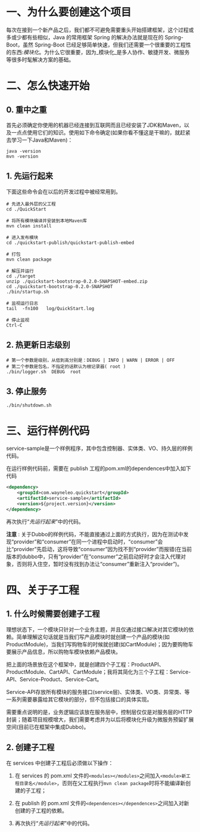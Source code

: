 
# 一、为什么要创建这个项目

每次在接到一个新产品之后，我们都不可避免需要重头开始搭建框架，这个过程或多或少都有些相似，Java 的常用框架 Spring 的解决办法就是现在的 Spring-Boot，虽然 Spring-Boot 已经足够简单快速，但我们还需要一个很重要的工程性的东西:_模块化_。为什么它很重要，因为_模块化_是多人协作、敏捷开发、微服务等很多时髦解决方案的基础。


# 二、怎么快速开始


## 0. 重中之重

首先必须确定你使用的机器已经连接到互联网而且已经安装了JDK和Maven，以及一点点使用它们的知识。使用如下命令确定(如果你看不懂这是干嘛的，就赶紧去学习一下Java和Maven)：

```shell
java -version
mvn -version
```

## 1. 先运行起来

下面这些命令会在以后的开发过程中被经常用到。

```shell
# 先进入最外层的父工程
cd ./QuickStart

# 将所有模块编译并安装到本地Maven库
mvn clean install

# 进入发布模块
cd ./quickstart-publish/quickstart-publish-embed

# 打包
mvn clean package

# 解压并运行
cd ./target
unzip ./quickstart-bootstrap-0.2.0-SNAPSHOT-embed.zip
cd ./quickstart-bootstrap-0.2.0-SNAPSHOT
./bin/startup.sh

# 监视运行日志
tail  -fn100   log/QuickStart.log

# 停止监视
Ctrl-C
```


## 2. 热更新日志级别

```shell
# 第一个参数是级别，从低到高分别是：DEBUG | INFO | WARN | ERROR | OFF
# 第二个参数是包名，不指定的话默认为根记录器( root )
./bin/logger.sh  DEBUG  root
```

## 3. 停止服务

```shell
./bin/shutdown.sh
```


# 三、运行样例代码

service-sample是一个样例程序，其中包含控制器、实体类、VO、持久层的样例代码。

在运行样例代码前，需要在 publish 工程的pom.xml的dependences中加入如下代码

```xml
<dependency>
	<groupId>com.wayneleo.quickstart</groupId>
	<artifactId>service-sample</artifactId>
	<version>${project.version}</version>
</dependency>
```

再次执行“_先运行起来_”中的代码。

__注意__ : 关于Dubbo的样例代码，不能直接通过上面的方式执行，因为在测试中发现“provider”和“consumer”在同一个进程中启动时，“consumer”会比“provider”先启动，这将导致“consumer”因为找不到“provider”而报错(在当前版本的dubbo中，只有“provider”在“consumer”之前启动好时才会注入代理对象，否则将入住空，暂时没有找到办法让“consumer”重新注入“provider”)。


# 四、关于子工程


## 1. 什么时候需要创建子工程

理想状态下，一个模块只针对一个业务主题，并且仅通过接口解决对其它模块的依赖。简单理解这句话就是当我们写产品模块时就创建一个产品的模块(如ProductModule)，当我们写购物车的时候就创建(如CartModule)；因为要购物车要展示产品信息，所以购物车模块依赖产品模块。

把上面的场景放在这个框架中，就是创建四个子工程：ProductAPI、ProductModule、CartAPI、CartModule；我将其简化为三个子工程：Service-API、Service-Product、Service-Cart。

Service-API存放所有模块的服务接口(service层)、实体类、VO类、异常类、等一系列需要暴露给其它模块的部分，但不包括接口的具体实现。

需要重点说明的是，业务逻辑应该放在服务层中，控制层仅仅是对服务层的HTTP封装；随着项目规模增大，我们需要考虑并为以后将模块化升级为微服务预留扩展空间(目前已在框架中集成Dubbo)。


## 2. 创建子工程

在 services 中创建子工程后必须做以下操作：

1. 在 services 的 pom.xml 文件的`<modules></modules>`之间加入`<module>新工程目录名</module>`，否则在父工程执行`mvn clean package`时将不能编译新创建的子工程；

2. 在 publish 的 pom.xml 文件的`<dependences></dependences>`之间加入对新创建的子工程的依赖。

3. 再次执行“_先运行起来_”中的代码。


